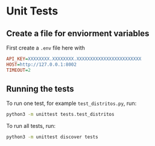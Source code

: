 # Unit Tests

## Create a file for enviorment variables

First create a `.env` file here with

```ini
API_KEY=XXXXXXXX.XXXXXXXX.XXXXXXXXXXXXXXXXXXXXXXXX
HOST=http://127.0.0.1:8002
TIMEOUT=2
```

## Running the tests

To run one test, for example `test_distritos.py`, run:

```bash
python3 -m unittest tests.test_distritos
```

To run all tests, run:

```bash
python3 -m unittest discover tests
```
